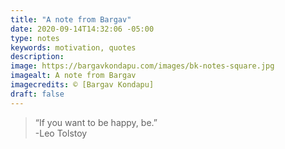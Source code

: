 ```yaml
---
title: "A note from Bargav"
date: 2020-09-14T14:32:06 -05:00
type: notes
keywords: motivation, quotes
description:
image: https://bargavkondapu.com/images/bk-notes-square.jpg
imagealt: A note from Bargav
imagecredits: © [Bargav Kondapu]
draft: false
---
```

[comment]: # (A note is any quick thought, quote, one-liners or a simple tweet. )

>“If you want to be happy, be.”    
\-Leo Tolstoy
